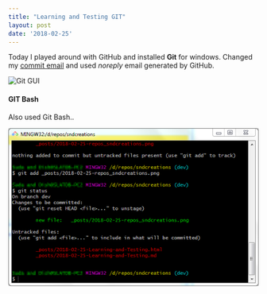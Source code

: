 ```yaml
---
title: "Learning and Testing GIT"
layout: post
date: '2018-02-25'
---
```


Today I played around with GitHub and installed **Git** for windows. Changed my [commit email](https://help.github.com/articles/setting-your-commit-email-address-in-git/)  and used *noreply* email generated by GitHub.

![Git GUI]({{"/_assets/2018-02-25-repos_sndcreations.png"}})

#### GIT Bash
Also used Git Bash..

![Git Bash](./_assets/2018-02-25-gitbash.png)


